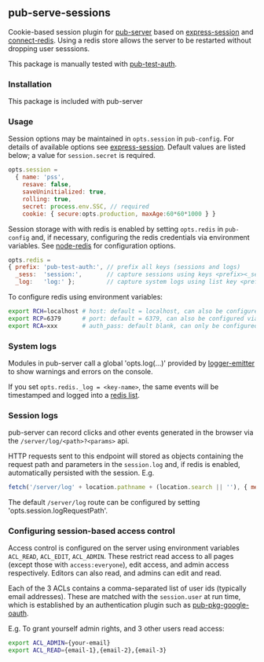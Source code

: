 ## pub-serve-sessions

Cookie-based session plugin for [pub-server](https://github.com/jldec/pub-server) based on [express-session](https://github.com/expressjs/session) and [connect-redis](https://github.com/tj/connect-redis). Using a redis store allows the server to be restarted without dropping user sesssions.

This package is manually tested with [pub-test-auth](https://github.com/jldec/pub-test-auth).

### Installation

This package is included with pub-server

### Usage

Session options may be maintained in `opts.session` in `pub-config`. For details of available options see [express-session](https://github.com/expressjs/session#options). Default values are listed below; a value for `session.secret` is required.

```js
opts.session =
  { name: 'pss',
    resave: false,
    saveUninitialized: true,
    rolling: true,
    secret: process.env.SSC, // required
    cookie: { secure:opts.production, maxAge:60*60*1000 } }
```

Session storage with with redis is enabled by setting `opts.redis` in `pub-config` and, if necessary, configuring the redis credentials via environment variables. See [node-redis](https://github.com/NodeRedis/node-redis#options-object-properties) for configuration options.

```js
opts.redis =
{ prefix: 'pub-test-auth:', // prefix all keys (sessions and logs)
  _sess:  'session:',       // capture sessions using keys <prefix><_sess><sid>
  _log:   'log:' };         // capture system logs using list key <prefix><_log> (see below)
```

To configure redis using environment variables:

```sh
export RCH=localhost # host: default = localhost, can also be configured via opts.redis.host
export RCP=6379      # port: default = 6379, can also be configured via opts.redis.port
export RCA=xxx       # auth_pass: default blank, can only be configured via environment
```

### System logs

Modules in pub-server call a global 'opts.log(...)' provided by [logger-emitter](https://github.com/jldec/logger-emitter) to show warnings and errors on the console.

If you set `opts.redis._log = <key-name>`, the same events will be timestamped and logged into a [redis list](https://redis.io/topics/data-types-intro).

### Session logs

pub-server can record clicks and other events generated in the browser via the `/server/log/<path>?<params>` api.

HTTP requests sent to this endpoint will stored as objects containing the request path and parameters in the `session.log` and, if redis is enabled, automatically persisted with the session. E.g.

```js
fetch('/server/log' + location.pathname + (location.search || ''), { method:'POST'});
```

The default `/server/log` route can be configured by setting 'opts.session.logRequestPath'.

### Configuring session-based access control

Access control is configured on the server using environment variables `ACL_READ`, `ACL_EDIT`, `ACL_ADMIN`. These restrict read access to all pages (except those with `access:everyone`), edit access, and admin access respectively. Editors can also read, and admins can edit and read.

Each of the 3 ACLs contains a comma-separated list of user ids (typically email addresses). These are matched with the `session.user` at run time, which is established by an authentication plugin such as [pub-pkg-google-oauth](https://github.com/jldec/pub-pkg-google-oauth).

E.g. To grant yourself admin rights, and 3 other users read access:

```sh
export ACL_ADMIN={your-email}
export ACL_READ={email-1},{email-2},{email-3}
```

